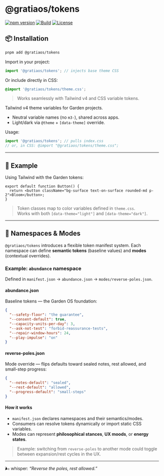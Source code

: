 # @gratiaos/tokens

[![npm version](https://img.shields.io/npm/v/@gratiaos/tokens)](https://www.npmjs.com/package/@gratiaos/tokens)
[![Build](https://github.com/GratiaOS/garden-core/actions/workflows/ci.yml/badge.svg)](https://github.com/GratiaOS/garden-core/actions)
[![License](https://img.shields.io/npm/l/%40gratiaos%2Ftokens)](https://github.com/GratiaOS/garden-core/blob/main/LICENSE)

## 📦 Installation

```bash
pnpm add @gratiaos/tokens
```

Import in your project:

```ts
import '@gratiaos/tokens'; // injects base theme CSS
```

Or include directly in CSS:

```css
@import '@gratiaos/tokens/theme.css';
```

> Works seamlessly with Tailwind v4 and CSS variable tokens.

Tailwind v4 theme variables for Garden projects.

- Neutral variable names (no `m3-`), shared across apps.
- Light/dark via `@theme` + `[data-theme]` override.

Usage:

```ts
import '@gratiaos/tokens'; // pulls index.css
// or, in CSS: @import "@gratiaos/tokens/theme.css";
```

---

## 🌿 Example

Using Tailwind with the Garden tokens:

```tsx
export default function Button() {
  return <button className="bg-surface text-on-surface rounded-md p-2">Bloom</button>;
}
```

> Token classes map to color variables defined in `theme.css`.  
> Works with both `[data-theme="light"]` and `[data-theme="dark"]`.

---

## 🧭 Namespaces & Modes

`@gratiaos/tokens` introduces a flexible token manifest system. Each namespace can define **semantic tokens** (baseline values) and **modes** (contextual overrides).

### Example: `abundance` namespace

Defined in `manifest.json` → `abundance.json` → `modes/reverse-poles.json`.

#### abundance.json

Baseline tokens — the Garden OS foundation:

```json
{
  "--safety-floor": "the guarantee",
  "--consent-default": true,
  "--capacity-units-per-day": 3,
  "--ask-not-test": "forbid-reassurance-tests",
  "--repair-window-hours": 24,
  "--play-impulse": "on"
}
```

#### reverse-poles.json

Mode override — flips defaults toward sealed notes, rest allowed, and small-step progress:

```json
{
  "--notes-default": "sealed",
  "--rest-default": "allowed",
  "--progress-default": "small-steps"
}
```

#### How it works

- `manifest.json` declares namespaces and their semantics/modes.
- Consumers can resolve tokens dynamically or import static CSS variables.
- Modes can represent **philosophical stances**, **UX moods**, or **energy states**.

> Example: switching from `reverse-poles` to another mode could toggle between expansion/rest cycles in the UX.

---

🌬️ whisper: _“Reverse the poles, rest allowed.”_
